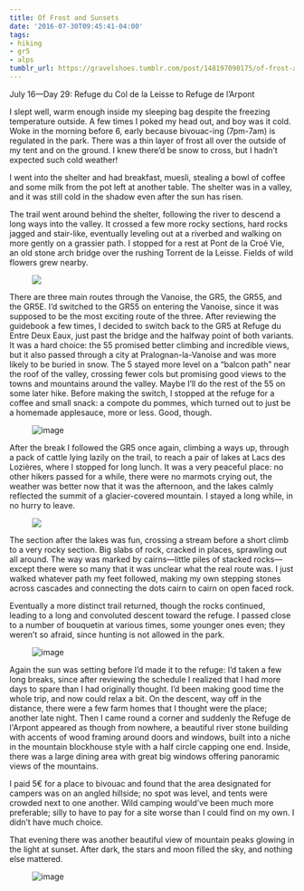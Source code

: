 ```yaml
---
title: Of Frost and Sunsets
date: '2016-07-30T09:45:41-04:00'
tags:
- hiking
- gr5
- alps
tumblr_url: https://gravelshoes.tumblr.com/post/148197090175/of-frost-and-sunsets
---
```

July 16—Day 29: Refuge du Col de la Leisse to Refuge de l’Arpont

I slept well, warm enough inside my sleeping bag despite the freezing temperature outside. A few times I poked my head out, and boy was it cold. Woke in the morning before 6, early because bivouac-ing (7pm-7am) is regulated in the park. There was a thin layer of frost all over the outside of my tent and on the ground. I knew there’d be snow to cross, but I hadn’t expected such cold weather!

I went into the shelter and had breakfast, muesli, stealing a bowl of coffee and some milk from the pot left at another table. The shelter was in a valley, and it was still cold in the shadow even after the sun has risen.

The trail went around behind the shelter, following the river to descend a long ways into the valley. It crossed a few more rocky sections, hard rocks jagged and stair-like, eventually leveling out at a riverbed and walking on more gently on a grassier path. I stopped for a rest at Pont de la Croé Vie, an old stone arch bridge over the rushing Torrent de la Leisse. Fields of wild flowers grew nearby.

<figure class="tmblr-full" data-orig-height="2448" data-orig-width="3264"><img src="https://66.media.tumblr.com/321948dbb0303ebc5947b8f198307155/tumblr_inline_ob47v9hpMP1uncvcw_540.jpg" data-orig-height="2448" data-orig-width="3264"></figure>

There are three main routes through the Vanoise, the GR5, the GR55, and the GR5E. I’d switched to the GR55 on entering the Vanoise, since it was supposed to be the most exciting route of the three. After reviewing the guidebook a few times, I decided to switch back to the GR5 at Refuge du Entre Deux Eaux, just past the bridge and the halfway point of both variants. It was a hard choice: the 55 promised better climbing and incredible views, but it also passed through a city at Pralognan-la-Vanoise and was more likely to be buried in snow. The 5 stayed more level on a “balcon path” near the roof of the valley, crossing fewer cols but promising good views to the towns and mountains around the valley. Maybe I’ll do the rest of the 55 on some later hike. Before making the switch, I stopped at the refuge for a coffee and small snack: a compote du pommes, which turned out to just be a homemade applesauce, more or less. Good, though.

<figure data-orig-width="3264" data-orig-height="2448" class="tmblr-full"><img src="https://66.media.tumblr.com/6ffc6f3bcb8b497612d4e4b43b7c4610/tumblr_inline_oapvsjR02m1uncvcw_540.jpg" alt="image" data-orig-width="3264" data-orig-height="2448"></figure>

After the break I followed the GR5 once again, climbing a ways up, through a pack of cattle lying lazily on the trail, to reach a pair of lakes at Lacs des Lozières, where I stopped for long lunch. It was a very peaceful place: no other hikers passed for a while, there were no marmots crying out, the weather was better now that it was the afternoon, and the lakes calmly reflected the summit of a glacier-covered mountain. I stayed a long while, in no hurry to leave.

<figure class="tmblr-full" data-orig-height="3264" data-orig-width="2448"><img src="https://66.media.tumblr.com/d737b3d8383b50fb322f8f3d6244f38f/tumblr_inline_ob47t8ItkD1uncvcw_540.jpg" data-orig-height="3264" data-orig-width="2448"></figure>

The section after the lakes was fun, crossing a stream before a short climb to a very rocky section. Big slabs of rock, cracked in places, sprawling out all around. The way was marked by cairns—little piles of stacked rocks—except there were so many that it was unclear what the real route was. I just walked whatever path my feet followed, making my own stepping stones across cascades and connecting the dots cairn to cairn on open faced rock.

Eventually a more distinct trail returned, though the rocks continued, leading to a long and convoluted descent toward the refuge. I passed close to a number of bouquetin at various times, some younger ones even; they weren’t so afraid, since hunting is not allowed in the park.

<figure data-orig-width="3264" data-orig-height="2448" class="tmblr-full"><img src="https://66.media.tumblr.com/c95e6c6bf881e4084f556bef7a47acfc/tumblr_inline_oapvx47sOs1uncvcw_540.jpg" alt="image" data-orig-width="3264" data-orig-height="2448"></figure>

Again the sun was setting before I’d made it to the refuge: I’d taken a few long breaks, since after reviewing the schedule I realized that I had more days to spare than I had originally thought. I’d been making good time the whole trip, and now could relax a bit. On the descent, way off in the distance, there were a few farm homes that I thought were the place; another late night. Then I came round a corner and suddenly the Refuge de l'Arpont appeared as though from nowhere, a beautiful river stone building with accents of wood framing around doors and windows, built into a niche in the mountain blockhouse style with a half circle capping one end. Inside, there was a large dining area with great big windows offering panoramic views of the mountains.

I paid 5€ for a place to bivouac and found that the area designated for campers was on an angled hillside; no spot was level, and tents were crowded next to one another. Wild camping would’ve been much more preferable; silly to have to pay for a site worse than I could find on my own. I didn’t have much choice.

That evening there was another beautiful view of mountain peaks glowing in the light at sunset. After dark, the stars and moon filled the sky, and nothing else mattered.

<figure data-orig-width="3264" data-orig-height="2448" class="tmblr-full"><img src="https://66.media.tumblr.com/ebea08a958a71abe305ed539cdd395c6/tumblr_inline_oapvxk022d1uncvcw_540.jpg" alt="image" data-orig-width="3264" data-orig-height="2448"></figure>
